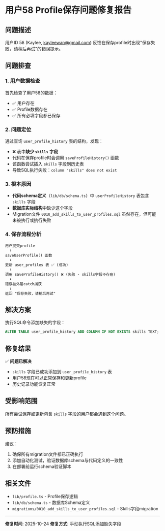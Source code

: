 # 用户58 Profile保存问题修复报告

## 问题描述
用户ID 58 (Kaylee, kayleewan@gmail.com) 反馈在保存profile时出现"保存失败，请稍后再试"的错误提示。

## 问题排查

### 1. 用户数据检查
首先检查了用户58的数据：
- ✅ 用户存在
- ✅ Profile数据存在
- ✅ 所有必填字段都已保存

### 2. 问题定位
通过查询 `user_profile_history` 表的结构，发现：
- ❌ 表中**缺少 `skills` 字段**
- 代码在保存profile时会调用 `saveProfileHistory()` 函数
- 该函数尝试插入 `skills` 字段到历史表
- 导致SQL执行失败：`column "skills" does not exist`

### 3. 根本原因
- **代码schema定义**（`lib/db/schema.ts`）中 `userProfileHistory` 表包含 `skills` 字段
- **数据库实际结构**中缺少这个字段
- Migration文件 `0010_add_skills_to_user_profiles.sql` 虽然存在，但可能未被执行或执行失败

### 4. 保存流程分析
```
用户提交profile
  ↓
saveUserProfile() 函数
  ↓
更新 user_profiles 表 ✅ (成功)
  ↓
调用 saveProfileHistory() ❌ (失败 - skills字段不存在)
  ↓
错误被外层catch捕获
  ↓
返回 "保存失败，请稍后再试"
```

## 解决方案

执行SQL命令添加缺失的字段：

```sql
ALTER TABLE user_profile_history ADD COLUMN IF NOT EXISTS skills TEXT;
```

## 修复结果

✅ **问题已解决**
- `skills` 字段已成功添加到 `user_profile_history` 表
- 用户58现在可以正常保存和更新profile
- 历史记录功能恢复正常

## 受影响范围

所有尝试保存或更新包含 `skills` 字段的用户都会遇到这个问题。

## 预防措施

建议：
1. 确保所有migration文件都已正确执行
2. 添加自动化测试，验证数据库schema与代码定义的一致性
3. 在部署前运行schema验证脚本

## 相关文件

- `lib/profile.ts` - Profile保存逻辑
- `lib/db/schema.ts` - 数据库Schema定义
- `migrations/0010_add_skills_to_user_profiles.sql` - Skills字段migration

---

**修复时间**: 2025-10-24
**修复方式**: 手动执行SQL添加缺失字段

